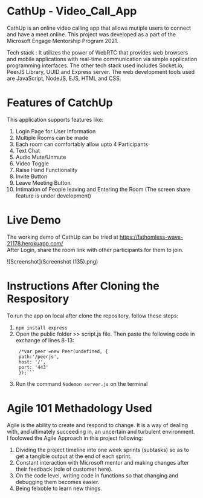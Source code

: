 # CathUp - Video_Call_App
CathUp is an online video calling app that allows mutiple users to connect and have a meet online. This project was developed as a part of the Microsoft Engage Mentorship Program 2021. 

Tech stack : It utilizes the power of WebRTC that provides web browsers and mobile applications with real-time communication via simple application programming interfaces. The other tech stack used includes Socket.io, PeerJS Library, UUID and Express server. The web development tools used are JavaScript, NodeJS, EJS, HTML and CSS.

# Features of CatchUp
This application supports features like:
1. Login Page for User Information
2. Multiple Rooms can be made
3. Each room can comfortably allow upto 4 Participants
4. Text Chat
5. Audio Mute/Unmute
6. Video Toggle
7. Raise Hand Functionality
8. Invite Button
9. Leave Meeting Button
10. Intimation of People leaving and Entering the Room
(The screen share feature is under development)

# Live Demo 
The working demo of CathUp can be tried at https://fathomless-wave-21178.herokuapp.com/  
After Login, share the room link with other participants for them to join.

![Screenshot](Screenshot (135).png)

# Instructions After Cloning the Respository
To run the app on local after clone the repository, follow these steps:
1. ```npm install express```
2. Open the public folder >> script.js file. Then paste the following code in exchange of lines 8-13:
   ```var peer = new Peer();
    /*var peer =new Peer(undefined, {
    path:'/peerjs',
    host: '/',
    port: '443'
    });```
3. Run the command ```Nodemon server.js``` on the terminal

# Agile 101 Methadology Used
Agile is the ability to create and respond to change. It is a way of dealing with, and ultimately succeeding in, an uncertain and turbulent environment. I foolowed the Agile Approach in this project following:
1. Dividing the project timeline into one week sprints (subtasks) so as to get a tangible output at the end of each sprint.
2. Constant interaction with Microsoft mentor and making changes after their feedback (role of customer here).
3. On the code level, writing code in functions so that changing and debugging them becomes easier.
4. Being felxoble to learn new things.

